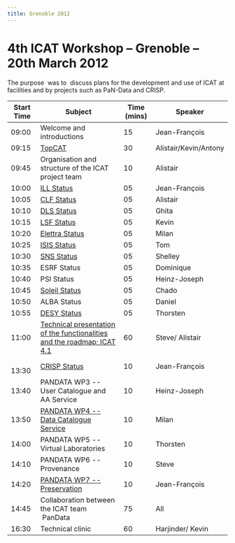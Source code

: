 ```yaml
---
title: Grenoble 2012
---
```


# 4th ICAT Workshop – Grenoble – 20th March 2012

The purpose  was to  discuss plans for the development and use of ICAT
at facilities and by projects such as PaN-Data and CRISP.

| Start Time | Subject                                                                                                                                                  | Time (mins) | Speaker               |
| ---------- | -------------------------------------------------------------------------------------------------------------------------------------------------------- | ----------- | --------------------- |
| 09:00      | Welcome and introductions                                                                                                                                | 15          | Jean-François         |
| 09:15      | [TopCAT](/pdf/collaboration/communication/face-to-face-meetings/grenoble-2012/2012GrenobleTopCAT.pdf)                                                    | 30          | Alistair/Kevin/Antony |
| 09:45      | Organisation and structure of the ICAT project team                                                                                                      | 10          | Alistair              |
| 10:00      | [ILL Status](/pdf/collaboration/communication/face-to-face-meetings/grenoble-2012/ILL_Icat_where_do_we_stand.pdf)                                        | 05          | Jean-François         |
| 10:05      | [CLF Status](/pdf/collaboration/communication/face-to-face-meetings/grenoble-2012/abm_clf_icat04_01.pdf)                                                 | 05          | Alistair              |
| 10:10      | [DLS Status](/pdf/collaboration/communication/face-to-face-meetings/grenoble-2012/GKM_ICAT-workshop-20-03-2012Grenoble.pdf)                              | 05          | Ghita                 |
| 10:15      | [LSF Status](/pdf/collaboration/communication/face-to-face-meetings/grenoble-2012/LSF_presentation.pdf)                                                  | 05          | Kevin                 |
| 10:20      | [Elettra Status](/pdf/collaboration/communication/face-to-face-meetings/grenoble-2012/IcatAtElettra.pdf)                                                 | 05          | Milan                 |
| 10:25      | [ISIS Status](/pdf/collaboration/communication/face-to-face-meetings/grenoble-2012/ISIS_ICAT_2012.pdf)                                                   | 05          | Tom                   |
| 10:30      | [SNS Status](/pdf/collaboration/communication/face-to-face-meetings/grenoble-2012/ICAT_exeperience_at_SNS.pdf)                                           | 05          | Shelley               |
| 10:35      | ESRF Status                                                                                                                                              | 05          | Dominique             |
| 10:40      | PSI Status                                                                                                                                               | 05          | Heinz-Joseph          |
| 10:45      | [Soleil Status](/pdf/collaboration/communication/face-to-face-meetings/grenoble-2012/4thICATWorkshop-Chado.pdf)                                          | 05          | Chado                 |
| 10:50      | ALBA Status                                                                                                                                              | 05          | Daniel                |
| 10:55      | [DESY Status](/pdf/collaboration/communication/face-to-face-meetings/grenoble-2012/ICAT19Mar2012Desy.pdf)                                                | 05          | Thorsten              |
| 11:00      | [Technical presentation of the functionalities and the roadmap; ICAT 4.1](/pdf/collaboration/communication/face-to-face-meetings/grenoble-2012/ICAT.pdf) | 60          | Steve/ Alistair       |
|   13:30    | [CRISP Status](/pdf/collaboration/communication/face-to-face-meetings/grenoble-2012/CRISP_WP17__20Mar2012.pdf)                                           | 10          | Jean-François         |
| 13:40      | PANDATA WP3 -- User Catalogue and AA Service                                                                                                             | 10          | Heinz-Joseph          |
| 13:50      | [PANDATA WP4 -- Data Catalogue Service](/pdf/collaboration/communication/face-to-face-meetings/grenoble-2012/WP4Slides.pdf)                              | 10          | Milan                 |
| 14:00      | PANDATA WP5 -- Virtual Laboratories                                                                                                                      | 10          | Thorsten              |
| 14:10      | PANDATA WP6 -- Provenance                                                                                                                                | 10          | Steve                 |
| 14:20      | [PANDATA WP7 -- Preservation](/pdf/collaboration/communication/face-to-face-meetings/grenoble-2012/PandataODI_Preservation_WP7_20Mar2012.pdf)            | 10          | Jean-François         |
| 14:45      | Collaboration between the ICAT team  PanData                                                                                                             | 75          | All                   |
| 16:30      | Technical clinic                                                                                                                                         | 60          | Harjinder/ Kevin      |
